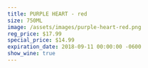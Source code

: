 ```yaml
---
title: PURPLE HEART - red
size: 750ML
image: /assets/images/purple-heart-red.png
reg_price: $17.99
special_price: $14.99
expiration_date: 2018-09-11 00:00:00 -0600
show_wine: true
---
```


